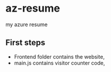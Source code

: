 # az-resume
my azure resume


## First steps

- Frontend folder contains the website,
- main.js contains visitor counter code,

